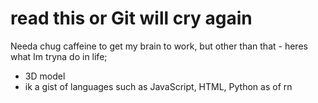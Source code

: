 # read this or Git will cry again
Needa chug caffeine to get my brain to work, but other than that - heres what Im tryna do in life;
- 3D model
- ik a gist of languages such as JavaScript, HTML, Python as of rn
